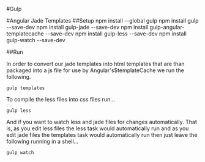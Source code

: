 #Gulp

#Angular Jade Templates
##Setup
    npm install --global gulp
    npm install gulp --save-dev
    npm install gulp-jade --save-dev
    npm install gulp-angular-templatecache --save-dev
    npm install gulp-less --save-dev
    npm install gulp-watch --save-dev
    
##Run

In order to convert our jade templates into html templates that are than packaged into a js file for use by Angular's$templateCache we run the following.

    gulp templates
    
To compile the less files into css files run...

    gulp less

And if you want to watch less and jade files for changes automatically. That is, as you edit less files the less task would automatically run and as you edit jade files the templates task would automatically run then just leave the following running in a shell...

    gulp watch
    
    
    